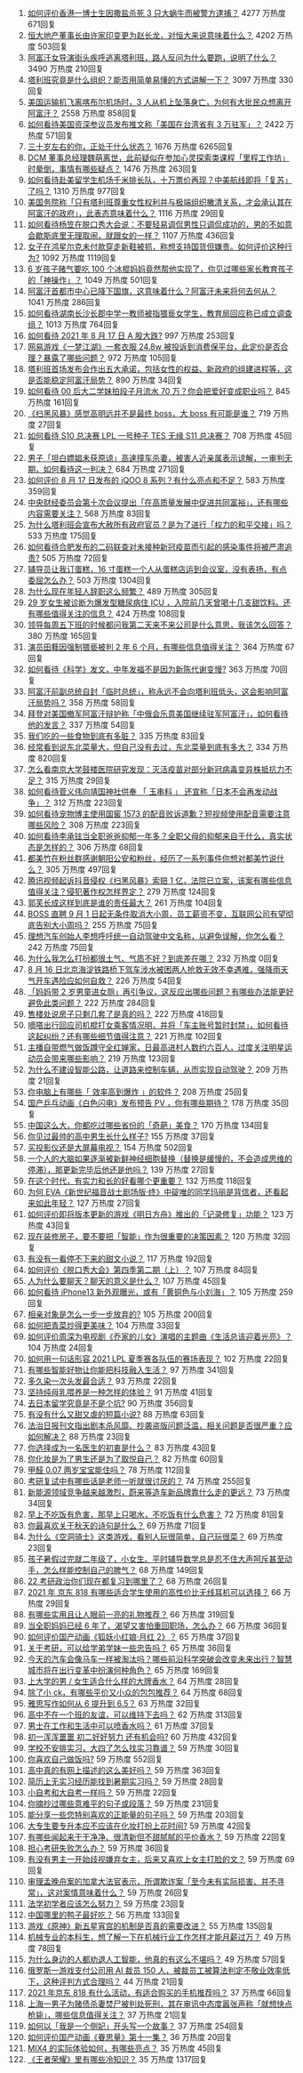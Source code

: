 1. [如何评价香港一博士生因撒盐杀死 3 只大蜗牛而被警方逮捕？](https://www.zhihu.com/question/480364096) 4277 万热度 671回复
1. [恒大地产董事长由许家印变更为赵长龙，对恒大来说意味着什么？](https://www.zhihu.com/question/480372594) 4202 万热度 503回复
1. [阿富汗女导演街头疾呼逃离塔利班，路人反问为什么要跑，说明了什么？](https://www.zhihu.com/question/480403634) 3490 万热度 210回复
1. [塔利班究竟是什么组织？能否用简单易懂的方式讲解一下？](https://www.zhihu.com/question/480144001) 3097 万热度 330回复
1. [美国运输机飞离喀布尔机场时，3 人从机上坠落身亡，为何有大批民众想离开阿富汗？](https://www.zhihu.com/question/480228826) 2558 万热度 858回复
1. [如何看待美国资深参议员发布推文称「美国在台湾省有 3 万驻军」？](https://www.zhihu.com/question/480376759) 2422 万热度 571回复
1. [三十岁左右的你，正处于什么状态？](https://www.zhihu.com/question/64072861) 1676 万热度 6265回复
1. [DCM 董事总经理魏萌离世，此前疑似在参加心灵探索类课程「里程工作坊」时晕倒，事情有哪些疑点？](https://www.zhihu.com/question/480366188) 1476 万热度 263回复
1. [如何看待赴美留学生机场千米排长队，十万票价再现？中美航线即将「复苏」了吗？](https://www.zhihu.com/question/480102423) 1310 万热度 977回复
1. [美国务院称「只有塔利班尊重女性权利并与极端组织撇清关系，才会承认其在阿富汗的政府」，此表态意味着什么？](https://www.zhihu.com/question/480351379) 1116 万热度 29回复
1. [如何看待杨笠在脱口秀大会说：不要轻易调侃男性只调侃成功的，男的不如意会歇斯底里无理取闹，就跟女的一样？](https://www.zhihu.com/question/480481538) 1107 万热度 436回复
1. [女子在鸿星尔克未付款穿走新鞋被抓，称想支持国货但嫌贵。如何评价这种行为?](https://www.zhihu.com/question/480047080) 1092 万热度 1119回复
1. [6 岁孩子赌气要吃 100 个冰棍妈妈竟然帮他实现了，你见过哪些家长教育孩子的「神操作」？](https://www.zhihu.com/question/480156536) 1049 万热度 501回复
1. [阿富汗首都市中心已降下国旗，这意味着什么？阿富汗未来将何去何从？](https://www.zhihu.com/question/480303392) 1041 万热度 286回复
1. [如何看待湖南长沙长郡中学一教师被指猥亵女学生，教育局回应称已成立调查组？](https://www.zhihu.com/question/480175967) 1013 万热度 764回复
1. [如何看待 2021 年 8 月 17 日 A 股大跌?](https://www.zhihu.com/question/480379478) 997 万热度 253回复
1. [网易游戏《一梦江湖》一套衣服 24.8w 被投诉到消费保平台，此定价是否合理？暴露了哪些问题？](https://www.zhihu.com/question/479528984) 972 万热度 105回复
1. [塔利班首场发布会作出五大承诺，包括女性的权益、新政府的组建进程等，这是否能稳定阿富汗局势？](https://www.zhihu.com/question/480558648) 890 万热度 34回复
1. [如何看待 00 后大二学妹拍段子月流水 70 万？你会把爱好变成职业吗？](https://www.zhihu.com/question/480373676) 845 万热度 161回复
1. [《扫黑风暴》感觉高明远并不是最终 boss，大 boss 有可能是谁？](https://www.zhihu.com/question/478983291) 719 万热度 27回复
1. [如何看待 S10 总决赛 LPL 一号种子 TES 无缘 S11 总决赛？](https://www.zhihu.com/question/479781538) 708 万热度 45回复
1. [男子「坦白嫖娼未获原谅」高速撞车杀妻，被害人近亲属表示谅解，一审判无期，如何看待这一判决？](https://www.zhihu.com/question/480367710) 684 万热度 271回复
1. [如何评价 8 月 17 日发布的 iQOO 8 系列？有什么亮点和不足？](https://www.zhihu.com/question/480378174) 583 万热度 359回复
1. [中央财经委员会第十次会议提出「在高质量发展中促进共同富裕」，还有哪些内容需要关注？](https://www.zhihu.com/question/480575874) 568 万热度 83回复
1. [为什么塔利班会宣布大赦所有政府官员？是为了进行「权力的和平交接」吗？](https://www.zhihu.com/question/480387546) 533 万热度 175回复
1. [如何看待合肥发布的二码联查对未接种新冠疫苗而引起的感染事件将被严肃追责?](https://www.zhihu.com/question/480316369) 505 万热度 72回复
1. [辅导员让我订蛋糕，16 寸蛋糕一个人从蛋糕店运到会议室，没有表扬，有点委屈怎么办？](https://www.zhihu.com/question/437240991) 503 万热度 1304回复
1. [为什么现在年轻人辞职这么频繁？](https://www.zhihu.com/question/479093723) 489 万热度 305回复
1. [29 岁女生被诊断为爆发型糖尿病住 ICU ，入院前几天曾喝十几支甜饮料。还有哪些值得关注的信息？](https://www.zhihu.com/question/480092922) 424 万热度 108回复
1. [领导每周五下班的时候都问我第二天来不来公司是什么意思，我该怎么回答？](https://www.zhihu.com/question/471299756) 380 万热度 165回复
1. [演员田蕤因强制猥亵被判 2 年 6 个月，有哪些信息值得关注？](https://www.zhihu.com/question/480359500) 364 万热度 67回复
1. [如何看待《科学》发文，中年发福不是因为新陈代谢变慢?](https://www.zhihu.com/question/479655231) 363 万热度 70回复
1. [阿富汗前副总统自封「临时总统」，称永远不会向塔利班低头，这会影响阿富汗局势吗？](https://www.zhihu.com/question/480583290) 358 万热度 58回复
1. [拜登对美国撤军阿富汗辩护称「中俄会乐意美国继续驻军阿富汗」，如何看待他的发言？](https://www.zhihu.com/question/480324899) 337 万热度 54回复
1. [我们吃的一些食物到底有多脏？](https://www.zhihu.com/question/26597275) 335 万热度 83回复
1. [经常看到说东北菜量大，但自己没有去过，东北菜量到底有多大？](https://www.zhihu.com/question/469279323) 334 万热度 820回复
1. [怎么看南京大学鼓楼医院研究发现：灭活疫苗对部分新冠病毒变异株抵抗力不足？](https://www.zhihu.com/question/478898004) 315 万热度 29回复
1. [如何看待菅义伟向靖国神社供奉 「 玉串料 」 还宣称「日本不会再发动战争」？](https://www.zhihu.com/question/480016138) 312 万热度 223回复
1. [如何看待宠物博主使用国窖 1573 的配音败诉道歉？短视频使用配音需要注意哪些风险？](https://www.zhihu.com/question/480186614) 308 万热度 223回复
1. [如何看待李承铉当全职爸爸抑郁一年多？全职父母的抑郁来自于什么，真实状态是怎样的？](https://www.zhihu.com/question/480301832) 306 万热度 68回复
1. [都美竹在粉丝群感谢朝阳公安和粉丝，经历了一系列事件你想对都美竹说什么？](https://www.zhihu.com/question/480343377) 305 万热度 497回复
1. [腾讯视频起诉抖音侵权《扫黑风暴》索赔 1 亿，法院已立案，该案有哪些信息值得关注？侵犯著作权怎样界定？](https://www.zhihu.com/question/480617076) 279 万热度 124回复
1. [郭芙长成这样到底是谁的责任最大？](https://www.zhihu.com/question/479786401) 261 万热度 104回复
1. [BOSS 直聘 9 月 1 日起无条件取消大小周，员工薪资不变，互联网公司有望彻底告别大小周吗？](https://www.zhihu.com/question/480372732) 255 万热度 75回复
1. [理想汽车创始人李想呼吁统一自动驾驶中文名称，以避免误解，你怎么看？](https://www.zhihu.com/question/480214139) 242 万热度 75回复
1. [为什么我怎么打扮都很土气、气质不好？到底差在哪？](https://www.zhihu.com/roundtable/chongciban) 232 万热度 0回复
1. [8 月 16 日北京海淀铁路桥下驾车涉水被困两人抢救无效不幸遇难，强降雨天气开车遇险应如何自救？](https://www.zhihu.com/question/480295449) 226 万热度 54回复
1. [「妈妈带 2 岁男童进女厕」再引争议，这反应出哪些问题？有哪些办法能更好避免此类问题？](https://www.zhihu.com/question/480063972) 222 万热度 284回复
1. [售楼处说房子只剩几套了是真的吗？](https://www.zhihu.com/question/460961867) 222 万热度 418回复
1. [嘀嗒出行回应司机棍打女乘客情况明，并将「车主账号暂时封禁」，如何看待这起纠纷？还有哪些细节值得注意？](https://www.zhihu.com/question/480040627) 221 万热度 102回复
1. [主播自带燃气做饭蹲守全红婵家，日最高进村人数约六百人，过度关注明星运动员会带来哪些影响？](https://www.zhihu.com/question/480054836) 219 万热度 123回复
1. [为什么不建设智能公路，让道路来控制车辆，从而实现自动驾驶？](https://www.zhihu.com/question/268402537) 209 万热度 21回复
1. [你电脑上有哪些「 效率高到爆炸 」的软件？](https://www.zhihu.com/question/479531888) 208 万热度 25回复
1. [国产乒乓动画《白色闪电》发布预告 PV ，你有哪些期待？](https://www.zhihu.com/question/479203458) 178 万热度 35回复
1. [中国这么大，你都吃过哪些省份的「奇葩」美食？](https://www.zhihu.com/question/475287160) 170 万热度 134回复
1. [你见过最帅的高中男生长什么样子?](https://www.zhihu.com/question/480231929) 155 万热度 37回复
1. [买投影仪还是大屏幕电视？](https://www.zhihu.com/question/22925179) 154 万热度 502回复
1. [一个人的大脑如果逐渐被新鲜神经细胞替换（替换是缓慢的，不会造成思维的停滞），那更新完毕后他还是他吗？](https://www.zhihu.com/question/471015731) 139 万热度 27回复
1. [在这个时代，有实力和长的好看哪个更重要？](https://www.zhihu.com/question/479377989) 132 万热度 118回复
1. [为何 EVA《新世纪福音战士剧场版·终》中碇唯的同学玛丽是背信者，还看起来如此年轻？](https://www.zhihu.com/question/479524026) 127 万热度 27回复
1. [如何评价即将版本更新的游戏《明日方舟》推出的「记录修复」功能？](https://www.zhihu.com/question/480162009) 123 万热度 43回复
1. [现在装修房子，要不要把「智能」作为很重要的决策因素？](https://www.zhihu.com/question/479020734) 120 万热度 32回复
1. [有没有一看停不下来的甜文小说？](https://www.zhihu.com/question/467051073) 117 万热度 192回复
1. [如何评价《脱口秀大会》第四季第二期（上）？](https://www.zhihu.com/question/478597291) 107 万热度 84回复
1. [人为什么要聊天？聊天的意义是什么？](https://www.zhihu.com/question/308600613) 107 万热度 45回复
1. [如何看待 iPhone13 新外观曝光，或有「黄铜色与小刘海」？](https://www.zhihu.com/question/463358441) 105 万热度 259回复
1. [相亲对象是怎么一步一步放弃的?](https://www.zhihu.com/question/444986775) 105 万热度 200回复
1. [如何把青菜炒得更美味？](https://www.zhihu.com/question/479736840) 104 万热度 33回复
1. [如何评价周深为电视剧《乔家的儿女》演唱的主题曲《生活总该迎着光亮》？](https://www.zhihu.com/question/480329021) 104 万热度 24回复
1. [如何用一句话形容 2021 LPL 夏季赛各队伍的赛场表现？](https://www.zhihu.com/question/477286099) 102 万热度 22回复
1. [有哪些智能好物让你能把科技融入生活？](https://www.zhihu.com/question/480180657) 97 万热度 341回复
1. [多久染一次头发最合适？](https://www.zhihu.com/question/292904288) 93 万热度 22回复
1. [坚持纯母乳喂养是一种怎样的体验？](https://www.zhihu.com/question/465535032) 91 万热度 41回复
1. [去日本留学究竟是不是个坑?](https://www.zhihu.com/question/347669499) 90 万热度 356回复
1. [有没有什么又甜又虐的短篇小说?](https://www.zhihu.com/question/343762969) 88 万热度 63回复
1. [法治日报刊文指出剧本杀风靡、抄袭盗版问题泛滥，相关问题是否很严重？应如何解决？](https://www.zhihu.com/question/480078479) 88 万热度 23回复
1. [你选择成为一名医生的初衷是什么？](https://www.zhihu.com/question/480304381) 83 万热度 43回复
1. [你化妆是为了男生还是为了取悦自己？](https://www.zhihu.com/question/479833114) 82 万热度 60回复
1. [甲醛 0.07 两岁宝宝能住吗？](https://www.zhihu.com/question/442317516) 78 万热度 112回复
1. [考研复试中有哪些话是老师一听就很讨厌的？](https://www.zhihu.com/question/315291891) 74 万热度 255回复
1. [新能源领域竞争越来越激烈，蔚来等造车新品牌靠什么走的更远？](https://www.zhihu.com/question/478748649) 73 万热度 34回复
1. [早上不吃饭有危害，那早上只喝水，不吃饭有什么危害？](https://www.zhihu.com/question/281697132) 72 万热度 81回复
1. [你最喜欢关于秋天的诗句是什么？](https://www.zhihu.com/question/478993110) 69 万热度 71回复
1. [为什么《空洞骑士》这类游戏，看别人玩很简单，自己玩很菜？](https://www.zhihu.com/question/477773450) 69 万热度 23回复
1. [孩子暑假过完就二年级了，小女生。平时辅导数学总是忍不住大声呵斥甚至动手，怎么样能控制自己的脾气？](https://www.zhihu.com/question/480021595) 68 万热度 149回复
1. [22 考研政治你们现在都复习到哪里了？](https://www.zhihu.com/question/479397499) 68 万热度 26回复
1. [2021 年 京东 818 有哪些适合学生使用的高性价比无线耳机可以选择？](https://www.zhihu.com/question/466825592) 66 万热度 29回复
1. [有哪些实用且让人眼前一亮的礼物推荐？](https://www.zhihu.com/question/431896272) 66 万热度 319回复
1. [当全职妈妈已经 6 年了，渴望又害怕重回职场，怎么办？](https://www.zhihu.com/question/479807161) 66 万热度 36回复
1. [如何评价国产动画《狐妖小红娘·月红 2》？](https://www.zhihu.com/question/479520750) 65 万热度 37回复
1. [关于考研，可以给学弟学妹一些忠告吗？](https://www.zhihu.com/question/480318405) 65 万热度 36回复
1. [今天的汽车会像马车一样被淘汰吗？哪些前沿科学突破会改变未来出行？智慧城市将在出行变革中扮演何种角色？](https://www.zhihu.com/question/364788476) 65 万热度 169回复
1. [上大学的男 / 女生适合什么样的大牌香水？](https://www.zhihu.com/question/476994520) 64 万热度 28回复
1. [除了小 ck，有哪些平价又小众的包包推荐？](https://www.zhihu.com/question/386460424) 64 万热度 68回复
1. [雅思写作如何从 6 提升到 6.5？](https://www.zhihu.com/question/28422962) 63 万热度 32回复
1. [高中不在一个班的友谊，可以维持下去吗？](https://www.zhihu.com/question/478784888) 62 万热度 313回复
1. [男士在工作和生活中可以喷香水吗？](https://www.zhihu.com/question/478354742) 61 万热度 37回复
1. [初一浑浑噩噩 初二好好努力 还有机会吗?](https://www.zhihu.com/question/477453206) 60 万热度 432回复
1. [学校不安排实习，大四了怎么找实习靠谱？](https://www.zhihu.com/question/473813198) 59 万热度 30回复
1. [你喜欢自己做饭吗?](https://www.zhihu.com/question/468506802) 59 万热度 552回复
1. [高中真的有网上描述的这么美好吗？](https://www.zhihu.com/question/478340946) 59 万热度 363回复
1. [简历上无实习经历能找到暑期实习吗？](https://www.zhihu.com/question/473797768) 59 万热度 28回复
1. [小自考和大自考一样吗？](https://www.zhihu.com/question/477442112) 59 万热度 22回复
1. [你摘抄过哪些意难平的句子或段落？](https://www.zhihu.com/question/430494155) 59 万热度 231回复
1. [能分享一些您特别喜欢的正能量的句子吗？](https://www.zhihu.com/question/472965049) 59 万热度 203回复
1. [大专生要专升本应不应该在化妆打扮上花时间?](https://www.zhihu.com/question/478433431) 59 万热度 42回复
1. [有哪些闻起来干干净净、很清新但不甜腻腻的平价香水？](https://www.zhihu.com/question/478360304) 59 万热度 22回复
1. [担心考研失败怎么办？](https://www.zhihu.com/question/21822560) 59 万热度 36回复
1. [有没有男主一开始歧视嫌弃女主，后来又喜欢上女主打脸的文？](https://www.zhihu.com/question/386401452) 59 万热度 69回复
1. [审理孟晚舟案的加拿大法官表示，所谓欺诈案「至今未有实际损害、并不寻常」，这对案情意味着什么？](https://www.zhihu.com/question/479482925) 59 万热度 26回复
1. [法学初学者应该怎么努力？](https://www.zhihu.com/question/452603880) 59 万热度 23回复
1. [中国哪里的鸭子最好吃？](https://www.zhihu.com/question/477047747) 56 万热度 133回复
1. [游戏《原神》新五星宵宫的机制是否真的需要改进？](https://www.zhihu.com/question/479331289) 55 万热度 135回复
1. [机械专业的本科生，想了解一下在机械行业工作怎样才能月薪过万？](https://www.zhihu.com/question/479857646) 49 万热度 78回复
1. [为什么身边的人都劝退人工智能，他真的有这么不堪吗？](https://www.zhihu.com/question/478144934) 49 万热度 57回复
1. [俄罗斯一游戏支付公司用 AI 裁员 150 人，被裁员工被算法判定不敬业效率低下，这种评判方式合理吗？](https://www.zhihu.com/question/480391613) 44 万热度 21回复
1. [2021 年京东 818 有什么活动，有适合购买的手机推荐吗？](https://www.zhihu.com/question/476984659) 37 万热度 66回复
1. [上海一男子为赌债杀妻焚尸被判处死刑，其在审讯中态度嚣张声称「就想快点枪毙」，哪些信息值得关注？](https://www.zhihu.com/question/480574652) 37 万热度 21回复
1. [如何以「我是一个侧妃」开头写一个故事？](https://www.zhihu.com/question/424008638) 37 万热度 254回复
1. [如何评价国产动画《眷思量》第十一集？](https://www.zhihu.com/question/480037354) 36 万热度 20回复
1. [MIX4 的实际体验如何，有哪些亮点？](https://www.zhihu.com/question/478634631) 35 万热度 45回复
1. [《王者荣耀》里有哪些冷知识？](https://www.zhihu.com/question/62171719) 35 万热度 1317回复
